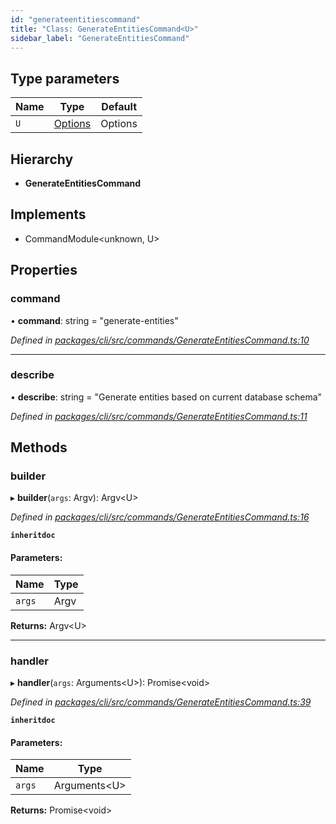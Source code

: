 ```yaml
---
id: "generateentitiescommand"
title: "Class: GenerateEntitiesCommand<U>"
sidebar_label: "GenerateEntitiesCommand"
---
```


## Type parameters

Name | Type | Default |
------ | ------ | ------ |
`U` | [Options](../index.md#options) | Options |

## Hierarchy

* **GenerateEntitiesCommand**

## Implements

* CommandModule&#60;unknown, U>

## Properties

### command

•  **command**: string = "generate-entities"

*Defined in [packages/cli/src/commands/GenerateEntitiesCommand.ts:10](https://github.com/mikro-orm/mikro-orm/blob/18b580bb42/packages/cli/src/commands/GenerateEntitiesCommand.ts#L10)*

___

### describe

•  **describe**: string = "Generate entities based on current database schema"

*Defined in [packages/cli/src/commands/GenerateEntitiesCommand.ts:11](https://github.com/mikro-orm/mikro-orm/blob/18b580bb42/packages/cli/src/commands/GenerateEntitiesCommand.ts#L11)*

## Methods

### builder

▸ **builder**(`args`: Argv): Argv&#60;U>

*Defined in [packages/cli/src/commands/GenerateEntitiesCommand.ts:16](https://github.com/mikro-orm/mikro-orm/blob/18b580bb42/packages/cli/src/commands/GenerateEntitiesCommand.ts#L16)*

**`inheritdoc`** 

#### Parameters:

Name | Type |
------ | ------ |
`args` | Argv |

**Returns:** Argv&#60;U>

___

### handler

▸ **handler**(`args`: Arguments&#60;U>): Promise&#60;void>

*Defined in [packages/cli/src/commands/GenerateEntitiesCommand.ts:39](https://github.com/mikro-orm/mikro-orm/blob/18b580bb42/packages/cli/src/commands/GenerateEntitiesCommand.ts#L39)*

**`inheritdoc`** 

#### Parameters:

Name | Type |
------ | ------ |
`args` | Arguments&#60;U> |

**Returns:** Promise&#60;void>
